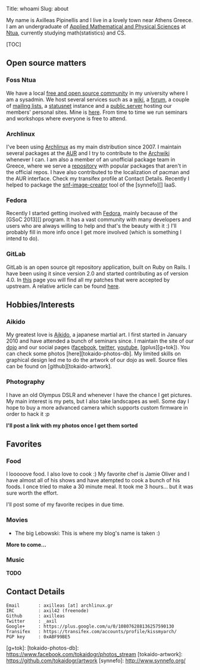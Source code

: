 Title: whoami
Slug: about


My name is Axilleas Pipinellis and I live in a lovely town near Athens Greece.
I am an undergraduate of [Applied Mathematical and Physical Sciences][semfe] at
[Ntua][ntua], currently studying math(statistics) and CS.

[TOC]

## Open source matters

### Foss Ntua
We have a local [free and open source community][foss] in my university
where I am a sysadmin. We host several services such as a [wiki][], a [forum][],
a couple of [mailing lists][], a [statusnet][] instance and a [public server][animal]
hosting our members' personal sites. Mine is [here][animal-axil]. From time
to time we run seminars and workshops where everyone is free to attend.

### Archlinux
I've been using [Archlinux][] as my main distribution since 2007.
I maintain several packages at the [AUR][] and I try to contribute to the
[Archwiki][] whenever I can. I am also a member of an unofficial package
team in Greece, where we serve a [repository][archlinuxgr] with popular packages that
aren't in the official repos. I have also contributed to the localization
of pacman and the AUR interface. Check my transifex profile at Contact Details.
Recently I helped to package the [snf-image-creator][snf-arch] tool of 
the [synnefo][] IaaS.

### Fedora
Recently I started getting involved with [Fedora][], mainly because
of the [GSoC 2013][] program. It has a vast community with many developers
and users who are always willing to help and that's the beauty with it :)
I'll probably fill in more info once I get more involved (which is something 
I intend to do).

### GitLab
GitLab is an open source git repository application, built on Ruby on Rails.
I have been using it since version 2.0 and started contributing as of version 4.0.
In [this](|filename|/pages/gitlab-accepted-patches.md) page you will find all my 
patches that were accepted by upstream. A relative article can be found [
here](|filename|/posts/en/2013-04-07-bringing-gitlab-to-fedora.md).


## Hobbies/Interests

### Aikido
My greatest love is [Aikido][], a japanese martial art. I first started in 
January 2010 and have attended a bunch of seminars since. I maintain the 
site of our [dojo][tokaidogr] and our social pages ([facebook][fb-tok], [twitter][twit-tok], 
[youtube][yt-tok], [gplus][g+tok]). You can check some photos [here][tokaido-photos-db].
My limited skills on graphical design led me to do the artwork of our dojo
as well. Source files can be found on [github][tokaido-artwork].

### Photography
I have an old Olympus DSLR and whenever I have the chance I get pictures.
My main interest is my pets, but I also take landscapes as well. Some day 
I hope to buy a more advanced camera which supports custom firmware in 
order to hack it :p

**I'll post a link with my photos once I get them sorted**

## Favorites

### Food
I looooove food. I also love to cook :) My favorite chef is Jamie Oliver
and I have almost all of his shows and have atempted to cook a bunch of his 
foods. I once tried to make a 30 minute meal. It took me 3 hours... but
it was sure worth the effort.

I'll post some of my favorite recipes in due time.

### Movies

  - The big Lebowski: This is where my blog's name is taken :)

**More to come...**

### Music

**TODO**

## Contact Details

    Email       : axilleas [at] archlinux.gr
    IRC         : axil42 (freenode)
    Github      : axilleas
    Twitter     : _axil
    Google+     : https://plus.google.com/u/0/108076288136257590130
    Transifex   : https://transifex.com/accounts/profile/kissmyarch/
    PGP key     : 0xABF99BE5

[snf-arch]: http://www.synnefo.org/docs/snf-image-creator/latest/install.html#arch-linux
[semfe]: http://semfe.ntua.gr "School of Applied Mathematical and Physical Sciences"
[ntua]: http://ntua.gr "National Technical University of Athens"
[foss]: https://foss.ntua.gr
[wiki]: https://foss.ntua.gr/wiki
[forum]: https://foss.ntua.gr/forum
[mailing lists]: https://lists.foss.ntua.gr
[statusnet]: https://foss.ntua.gr/status
[animal]: https://animal.foss.ntua.gr
[animal-axil]: https://animal.foss.ntua.gr/~axil
[Archlinux]: https://archlinux.org
[AUR]: https://aur.archlinux.org/packages/?SeB=m&K=axil42 "Packages I maintain at Arch User Repository"
[Archwiki]: https://wiki.archlinux.org/index.php/Special:Contributions/Maevius "My contributions to the Archwiki"
[archlinuxgr]: http://archlinuxgr.tiven.org/archlinux/
[Fedora]: http://fedoraproject.org
[Aikido]: https://en.wikipedia.org/wiki/Aikido "Aikido at Wikipedia"
[tokaidogr]: https://tokaido.gr "Aikido Tokaido Dojo"
[fb-tok]: https://facebook.com/tokaidogr
[twit-tok]: https://twitter.com/tokaidogr
[yt-tok]: https://youtube.com/tokaidogr
[g+tok]: 
[tokaido-photos-db]: https://www.facebook.com/tokaidogr/photos_stream
[tokaido-artwork]: https://github.com/tokaidogr/artwork
[synnefo]: http://www.synnefo.org/
